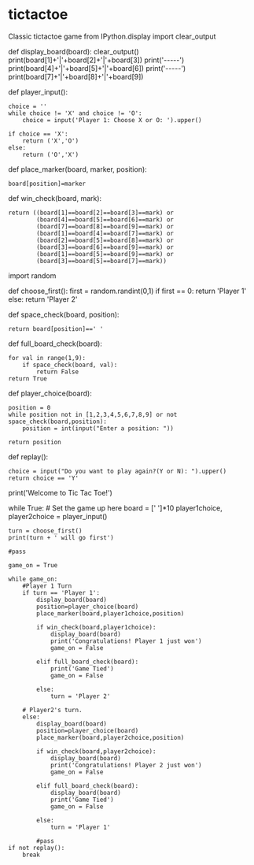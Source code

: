 # tictactoe
Classic tictactoe game
from IPython.display import clear_output

def display_board(board):
    clear_output()
    print(board[1]+'|'+board[2]+'|'+board[3])
    print('-----')
    print(board[4]+'|'+board[5]+'|'+board[6])
    print('-----')
    print(board[7]+'|'+board[8]+'|'+board[9])

def player_input():
    
    choice = ''
    while choice != 'X' and choice != 'O':
        choice = input('Player 1: Choose X or O: ').upper()
        
    if choice == 'X':
        return ('X','O')
    else:
        return ('O','X')

def place_marker(board, marker, position):
    
    board[position]=marker

def win_check(board, mark):
    
    return ((board[1]==board[2]==board[3]==mark) or
            (board[4]==board[5]==board[6]==mark) or
            (board[7]==board[8]==board[9]==mark) or
            (board[1]==board[4]==board[7]==mark) or
            (board[2]==board[5]==board[8]==mark) or
            (board[3]==board[6]==board[9]==mark) or
            (board[1]==board[5]==board[9]==mark) or
            (board[3]==board[5]==board[7]==mark))

import random

def choose_first():
    first = random.randint(0,1)
    if first == 0:
        return 'Player 1'
    else:
        return 'Player 2'

def space_check(board, position):
    
    return board[position]==' '

def full_board_check(board):
    
    for val in range(1,9):
        if space_check(board, val):
            return False
    return True

def player_choice(board):
    
    position = 0
    while position not in [1,2,3,4,5,6,7,8,9] or not space_check(board,position):
        position = int(input("Enter a position: "))
        
    return position

def replay():
    
    choice = input("Do you want to play again?(Y or N): ").upper()
    return choice == 'Y'

print('Welcome to Tic Tac Toe!')

while True:
    # Set the game up here
    board = [' ']*10
    player1choice, player2choice = player_input()
    
    turn = choose_first()
    print(turn + ' will go first')
    
    #pass
    
    game_on = True

    while game_on:
        #Player 1 Turn
        if turn == 'Player 1':
            display_board(board)
            position=player_choice(board)
            place_marker(board,player1choice,position)
            
            if win_check(board,player1choice):
                display_board(board)
                print('Congratulations! Player 1 just won')
                game_on = False
                
            elif full_board_check(board):
                print('Game Tied')
                game_on = False
                
            else:
                turn = 'Player 2'
        
        # Player2's turn.
        else:
            display_board(board)
            position=player_choice(board)
            place_marker(board,player2choice,position)
            
            if win_check(board,player2choice):
                display_board(board)
                print('Congratulations! Player 2 just won')
                game_on = False
                
            elif full_board_check(board):
                display_board(board)
                print('Game Tied')
                game_on = False
                
            else:
                turn = 'Player 1'
        
            #pass
    if not replay():
        break    
